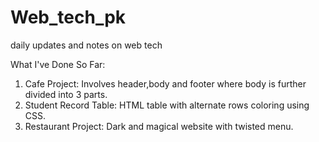 # Web_tech_pk
daily updates and notes on web tech 

What I've Done So Far:
1. Cafe Project: Involves header,body and footer where body is further divided into 3 parts.
2. Student Record Table: HTML table with alternate rows coloring using CSS.
3. Restaurant Project: Dark and magical website with twisted menu.
